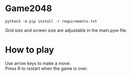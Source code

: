 # Game2048

```
python3 -m pip install -r requirements.txt
```

Grid size and screen size are adjustable in the main.pyw file.

# How to play
Use arrow keys to make a move.\
Press R to restart when the game is over.
